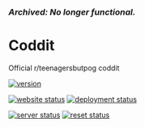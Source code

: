 ### ***Archived: No longer functional.***
#
# Coddit
Official r/teenagersbutpog coddit

[![version](https://img.shields.io/github/v/release/Isbo2000/Coddit)](https://github.com/Isbo2000/Coddit/releases/latest) 

[![website status](https://img.shields.io/website?url=https%3A%2F%2FIsbo2000.github.io%2FCoddit)](https://isbo2000.github.io/Coddit/) [![deployment status](https://img.shields.io/github/deployments/Isbo2000/Coddit/github-pages)](https://github.com/Isbo2000/Coddit/deployments)

[![server status](https://img.shields.io/endpoint?url=https%3A%2F%2Fisbo-coddit-default-rtdb.firebaseio.com%2FStatus%2Fserver.json)](https://github.com/Isbo2000/Coddit/actions/workflows/server.yml) [![reset status](https://img.shields.io/endpoint?url=https%3A%2F%2Fisbo-coddit-default-rtdb.firebaseio.com%2FStatus%2Freset.json)](https://github.com/Isbo2000/Coddit/actions/workflows/reset.yml)
